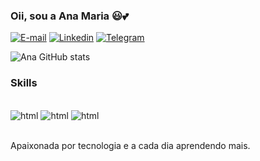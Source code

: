 ### Oii, sou a Ana Maria 😃💕

[![E-mail](https://img.shields.io/badge/Gmail-D14836?style=for-the-badge&logo=gmail&logoColor=white)](https://criarmeulink.com.br/u/1691099321) [![Linkedin](https://img.shields.io/badge/LinkedIn-0077B5?style=for-the-badge&logo=linkedin&logoColor=white)](https://www.linkedin.com/in/ana-maria-barros-26b73918b) [![Telegram](https://img.shields.io/badge/Telegram-2CA5E0?style=for-the-badge&logo=telegram&logoColor=white)](https://criarmeulink.com.br/u/1691101075)

![Ana GitHub stats](https://github-readme-stats.vercel.app/api?username=Na-maria&show_icons=true&theme=cobalt)

### Skills
<div style="display: inline_block"><br>
    <img aling="center" alt="html" src="https://img.shields.io/badge/HTML-239120?style=for-the-badge&logo=html5&logoColor=white">
    <img aling="center" alt="html" src="https://img.shields.io/badge/CSS-239120?&style=for-the-badge&logo=css3&logoColor=white">
    <img aling="center" alt="html" src="https://img.shields.io/badge/Python-3776AB?style=for-the-badge&logo=python&logoColor=white">
<div><br>

Apaixonada por tecnologia e a cada dia aprendendo mais.
<!---
Na-maria/Na-maria is a ✨ special ✨ repository because its `README.md` (this file) appears on your GitHub profile.
You can click the Preview link to take a look at your changes.
--->
